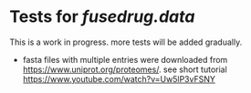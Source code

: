 # Tests for *fusedrug.data*

This is a work in progress. more tests will be added gradually.

* fasta files with multiple entries were downloaded from https://www.uniprot.org/proteomes/.
see short tutorial https://www.youtube.com/watch?v=Uw5lP3vFSNY
